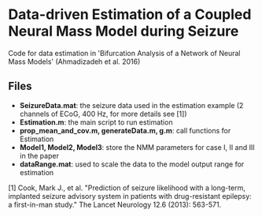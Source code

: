 # Data-driven Estimation of a Coupled Neural Mass Model during Seizure
Code for data estimation in 'Bifurcation Analysis of a Network of  Neural Mass Models' (Ahmadizadeh et al. 2016)


## Files

* **SeizureData.mat**: the seizure data used in the estimation example (2 channels of ECoG, 400 Hz, for more details see [1])
* **Estimation.m**: the main script to run estimation
* **prop_mean_and_cov.m, generateData.m, g.m**: call functions for Estimation
* **Model1, Model2, Model3**: store the NMM parameters for case I, II and III in the paper
* **dataRange.mat**: used to scale the data to the model output range for estimation

[1] Cook, Mark J., et al. 
"Prediction of seizure likelihood with a long-term, implanted seizure advisory system in patients with drug-resistant epilepsy: a first-in-man study."
The Lancet Neurology 12.6 (2013): 563-571.
